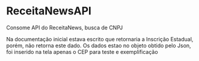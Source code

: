 # ReceitaNewsAPI
 Consome API do ReceitaNews, busca de CNPJ

Na documentação inicial estava escrito que retornaria a Inscrição Estadual, porém, não retorna este dado.
Os dados estao no objeto obtido pelo Json, foi inserido na tela apenas o CEP para teste e exemplificação
